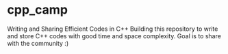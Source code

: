 # cpp_camp
Writing and Sharing Efficient Codes in C++
Building this repository to write and store C++ codes with good time and space complexity. Goal is to share with the community :)
